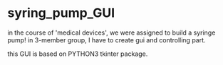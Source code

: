 # syring_pump_GUI
in the course of 'medical devices', we were assigned to build a syringe pump! in 3-member group, I have to create gui and controlling part. 

this GUI is based on PYTHON3 tkinter package.
